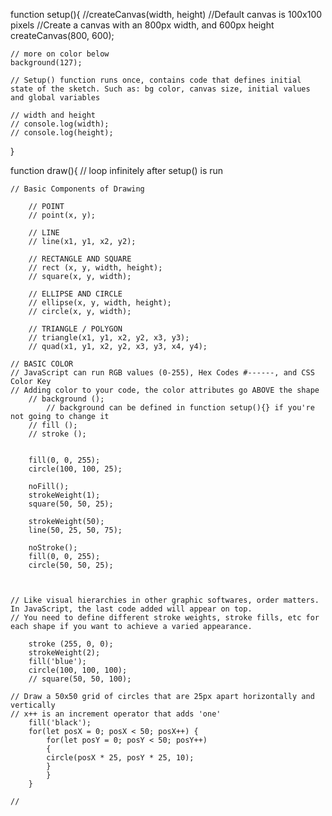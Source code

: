 
function setup(){
    //createCanvas(width, height)
        //Default canvas is 100x100 pixels
        //Create a canvas with an 800px width, and 600px height
    createCanvas(800, 600);
    
    // more on color below 
    background(127);

    // Setup() function runs once, contains code that defines initial state of the sketch. Such as: bg color, canvas size, initial values and global variables

    // width and height
    // console.log(width);
    // console.log(height);
}

function draw(){
    // loop infinitely after setup() is run

    // Basic Components of Drawing

        // POINT
        // point(x, y);

        // LINE
        // line(x1, y1, x2, y2);

        // RECTANGLE AND SQUARE
        // rect (x, y, width, height);
        // square(x, y, width);

        // ELLIPSE AND CIRCLE
        // ellipse(x, y, width, height);
        // circle(x, y, width);

        // TRIANGLE / POLYGON
        // triangle(x1, y1, x2, y2, x3, y3);
        // quad(x1, y1, x2, y2, x3, y3, x4, y4);

    // BASIC COLOR
    // JavaScript can run RGB values (0-255), Hex Codes #------, and CSS Color Key
    // Adding color to your code, the color attributes go ABOVE the shape
        // background ();
            // background can be defined in function setup(){} if you're not going to change it
        // fill ();
        // stroke ();


        fill(0, 0, 255);
        circle(100, 100, 25);

        noFill();
        strokeWeight(1);
        square(50, 50, 25);

        strokeWeight(50);
        line(50, 25, 50, 75);

        noStroke();
        fill(0, 0, 255);
        circle(50, 50, 25);

 

    // Like visual hierarchies in other graphic softwares, order matters. In JavaScript, the last code added will appear on top.
    // You need to define different stroke weights, stroke fills, etc for each shape if you want to achieve a varied appearance.

        stroke (255, 0, 0);
        strokeWeight(2);
        fill('blue');
        circle(100, 100, 100);
        // square(50, 50, 100);

    // Draw a 50x50 grid of circles that are 25px apart horizontally and vertically
    // x++ is an increment operator that adds 'one' 
        fill('black');
        for(let posX = 0; posX < 50; posX++) {
            for(let posY = 0; posY < 50; posY++)
            {
            circle(posX * 25, posY * 25, 10);
            }
            }
        }

    // 